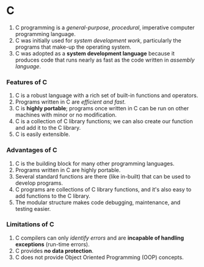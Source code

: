 # C

1. C programming is a *general-purpose*, *procedural*, imperative computer programming language.
2. C was initially used for *system development work*, particularly the programs that make-up the operating system.
3. C was adopted as a **system development language** because it produces code that runs nearly as fast as the code written in *assembly language*.


### Features of C

1. C is a robust language with a rich set of built-in functions and operators.
2. Programs written in C are *efficient and fast*.
3. C is **highly portable**; programs once written in C can be run on other machines with minor or no modification.
4. C is a collection of C library functions; we can also create our function and add it to the C library.
5. C is easily extensible.

### Advantages of C

1. C is the building block for many other programming languages.
2. Programs written in C are highly portable.
3. Several standard functions are there (like in-built) that can be used to develop programs.
4. C programs are collections of C library functions, and it's also easy to add functions to the C library.
5. The modular structure makes code debugging, maintenance, and testing easier.

### Limitations of C

1. C compilers can only *identify errors* and are **incapable of handling exceptions** (run-time errors).
2. C provides **no data protection**.
3. C does not provide Object Oriented Programming (OOP) concepts.
